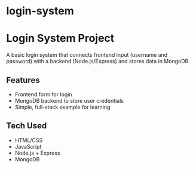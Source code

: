 # login-system
# Login System Project

A basic login system that connects frontend input (username and password) with a backend (Node.js/Express) and stores data in MongoDB.

## Features

- Frontend form for login
- MongoDB backend to store user credentials
- Simple, full-stack example for learning

## Tech Used

- HTML/CSS
- JavaScript
- Node.js + Express
- MongoDB

